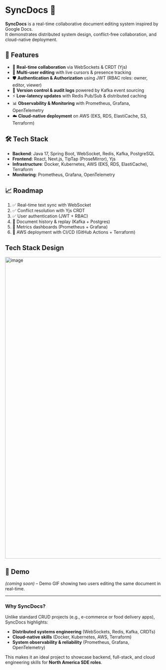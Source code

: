 # SyncDocs 🔄

**SyncDocs** is a real-time collaborative document editing system inspired by Google Docs.  
It demonstrates distributed system design, conflict-free collaboration, and cloud-native deployment.

## 🚀 Features
- 🔗 **Real-time collaboration** via WebSockets & CRDT (Yjs)
- 👥 **Multi-user editing** with live cursors & presence tracking
- 🛡 **Authentication & Authorization** using JWT (RBAC roles: owner, editor, viewer)
- 📜 **Version control & audit logs** powered by Kafka event sourcing
- ⚡ **Low-latency updates** with Redis Pub/Sub & distributed caching
- 📊 **Observability & Monitoring** with Prometheus, Grafana, OpenTelemetry
- ☁️ **Cloud-native deployment** on AWS (EKS, RDS, ElastiCache, S3, Terraform)

## 🛠 Tech Stack
- **Backend**: Java 17, Spring Boot, WebSocket, Redis, Kafka, PostgreSQL
- **Frontend**: React, Next.js, TipTap (ProseMirror), Yjs
- **Infrastructure**: Docker, Kubernetes, AWS (EKS, RDS, ElastiCache), Terraform
- **Monitoring**: Prometheus, Grafana, OpenTelemetry

## 📈 Roadmap
1. ✅ Real-time text sync with WebSocket  
2. ✅ Conflict resolution with Yjs CRDT  
3. ✅ User authentication (JWT + RBAC)  
4. 🔄 Document history & replay (Kafka + Postgres)  
5. 🔄 Metrics dashboards (Prometheus + Grafana)  
6. 🔄 AWS deployment with CI/CD (GitHub Actions + Terraform)

## Tech Stack Design
<img width="1458" height="976" alt="image" src="https://github.com/user-attachments/assets/8471ca0b-8807-4c8a-bad2-c06016071aab" />


## 📸 Demo
*(coming soon)* – Demo GIF showing two users editing the same document in real-time.

---

### Why SyncDocs?
Unlike standard CRUD projects (e.g., e-commerce or food delivery apps), SyncDocs highlights:
- **Distributed systems engineering** (WebSockets, Redis, Kafka, CRDTs)  
- **Cloud-native skills** (Docker, Kubernetes, AWS, Terraform)  
- **System observability & reliability** (Prometheus, Grafana, OpenTelemetry)  

This makes it an ideal project to showcase backend, full-stack, and cloud engineering skills for **North America SDE roles**.
